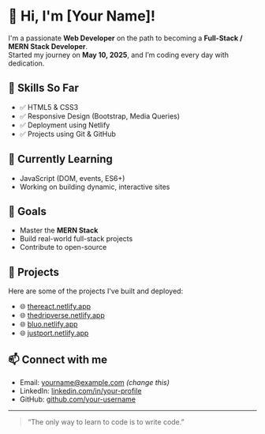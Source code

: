 # 👋 Hi, I'm [Your Name]!

I'm a passionate **Web Developer** on the path to becoming a **Full-Stack / MERN Stack Developer**.  
Started my journey on **May 10, 2025**, and I’m coding every day with dedication.

## 🧰 Skills So Far
- ✅ HTML5 & CSS3
- ✅ Responsive Design (Bootstrap, Media Queries)
- ✅ Deployment using Netlify
- ✅ Projects using Git & GitHub

## 🌱 Currently Learning
- JavaScript (DOM, events, ES6+)
- Working on building dynamic, interactive sites

## 🚀 Goals
- Master the **MERN Stack**
- Build real-world full-stack projects
- Contribute to open-source

## 🧩 Projects
Here are some of the projects I've built and deployed:
- 🌐 [thereact.netlify.app](https://thereact.netlify.app)
- 🌐 [thedripverse.netlify.app](https://thedripverse.netlify.app)
- 🌐 [bluo.netlify.app](https://bluo.netlify.app)
- 🌐 [justport.netlify.app](https://justport.netlify.app)

## 📫 Connect with me
- Email: yourname@example.com *(change this)*
- LinkedIn: [linkedin.com/in/your-profile](#)
- GitHub: [github.com/your-username](https://github.com/your-username)

---

> “The only way to learn to code is to write code.”

